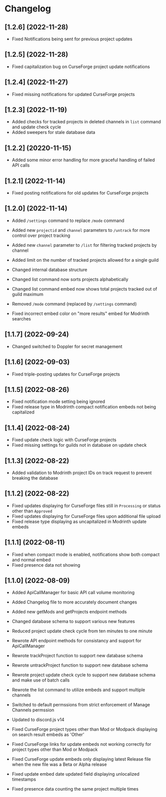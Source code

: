 # Changelog

## \[1.2.6] (2022-11-28)

- Fixed Notifications being sent for previous project updates

## [1.2.5] (2022-11-28)

- Fixed capitalization bug on CurseForge project update notifications

## [1.2.4] (2022-11-27)

- Fixed missing notifications for updated CurseForge projects

## [1.2.3] (2022-11-19)

- Added checks for tracked projects in deleted channels in `list` command and update check cycle
- Added sweepers for stale database data

## [1.2.2] (20220-11-15)

- Added some minor error handling for more graceful handling of failed API calls

## [1.2.1] (2022-11-14)

- Fixed posting notifications for old updates for CurseForge projects

## [1.2.0] (2022-11-14)

- Added `/settings` command to replace `/mode` command
- Added new `projectid` and `channel` parameters to `/untrack` for more control over project tracking
- Added new `channel` parameter to `/list` for filtering tracked projects by channel
- Added limit on the number of tracked projects allowed for a single guild

- Changed internal database structure
- Changed list command now sorts projects alphabetically
- Changed list command embed now shows total projects tracked out of guild maximum

- Removed `/mode` command (replaced by `/settings` command)

- Fixed incorrect embed color on "more results" embed for Modrinth searches

## [1.1.7] (2022-09-24)

- Changed switched to Doppler for secret management

## [1.1.6] (2022-09-03)

- Fixed triple-posting updates for CurseForge projects

## [1.1.5] (2022-08-26)

- Fixed notification mode setting being ignored
- Fixed release type in Modrinth compact notification embeds not being capitalized

## [1.1.4] (2022-08-24)

- Fixed update check logic with CurseForge projects
- Fixed missing settings for guilds not in database on update check

## [1.1.3] (2022-08-22)

- Added validation to Modrinth project IDs on track request to prevent breaking the database

## [1.1.2] (2022-08-22)

- Fixed updates displaying for CurseForge files still in `Processing` or status other than `Approved`
- Fixed updates displaying for CurseForge files upon additional file upload
- Fixed release type displaying as uncapitalized in Modrinth update embeds

## [1.1.1] (2022-08-11)

- Fixed when compact mode is enabled, notifications show both compact and normal embed
- Fixed presence data not showing

## [1.1.0] (2022-08-09)

- Added ApiCallManager for basic API call volume monitoring
- Added Changelog file to more accurately document changes
- Added new getMods and getProjects endpoint methods
- Changed database schema to support various new features

- Reduced project update check cycle from ten minutes to one minute
- Rewrote API endpoint methods for consistancy and support for ApiCallManager
- Rewrote trackProject function to support new database schema
- Rewrote untrackProject function to support new database schema
- Rewrote project update check cycle to support new database schema and make use of batch calls
- Rewrote the list command to utilize embeds and support multiple channels
- Switched to default permssions from strict enforcement of Manage Channels permssion
- Updated to discord.js v14

- Fixed CurseForge project types other than Mod or Modpack displaying on search result embeds as 'Other'
- Fixed CurseForge links for update embeds not working correctly for project types other than Mod or Modpack
- Fixed CurseForge update embeds only displaying latest Release file when the new file was a Beta or Alpha release
- Fixed update embed date updated field displaying unlocalized timestamps
- Fixed presence data counting the same project multiple times
